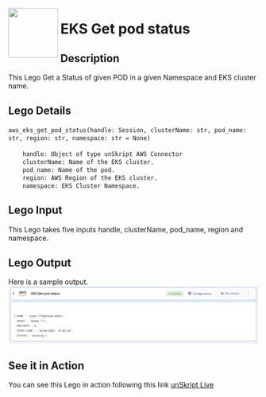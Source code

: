 [<img align="left" src="https://unskript.com/assets/favicon.png" width="100" height="100" style="padding-right: 5px">](https://unskript.com/assets/favicon.png) 
<h1>EKS Get pod status </h1>

## Description
This Lego Get a Status of given POD in a given Namespace and EKS cluster name.


## Lego Details

    aws_eks_get_pod_status(handle: Session, clusterName: str, pod_name: str, region: str, namespace: str = None)

        handle: Object of type unSkript AWS Connector
        clusterName: Name of the EKS cluster.
        pod_name: Name of the pod.
        region: AWS Region of the EKS cluster. 
        namespace: EKS Cluster Namespace.

## Lego Input
This Lego takes five inputs handle, clusterName, pod_name, region and namespace. 

## Lego Output
Here is a sample output.
<img src="./1.png">


## See it in Action

You can see this Lego in action following this link [unSkript Live](https://us.app.unskript.io)